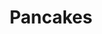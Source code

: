 ---
layout: recette
categories: [recettes]
hidden: true
lang: fr
sitemap: true
title: Pancakes
type: sucre
recettes:
  Classique:
    yield: 16
    ingredients: 
        - nom: farine blanche
          qte: 125
          unite: gr
        - nom: sucre
          qte: 15
          unite: gr
        - nom: levure chimique
          qte: 8
          unite: gr
        - nom: bicarbonate de soude
          qte: 1
          unite: gr
        - nom: sel
          qte: 2
          unite: gr
        - nom: oeuf 
          qte: 1
        - nom: huile neutre
          qte: 30
          unite: mL
        - nom: lait
          qte: 190
          unite: mL
          variable: true
        - nom: vanille liquide
          qte: au goût
    etapes:
        - label: Préparation
          details:
            - Dans un saladier, ajouter la farine, le sucre, la levure, le bicarbonate et le sel
            - Ajouter l'oeuf battu, l'huile et le lait
            - Mélanger sans insister
            - Laisser reposer 10 minutes
        - label: Cuisson
          emoji: 🔥
          details: 
            - Faire chauffer une poêle à crêpes
            - Tester que la poêle est chaude en faisant un mini pancake
            - Cuire chaque pancake, 2-3 minutes par côté
---